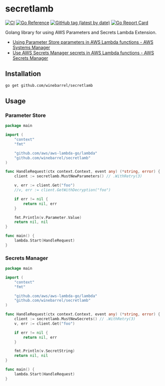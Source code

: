 # secretlamb

[![CI](https://github.com/winebarrel/secretlamb/actions/workflows/ci.yml/badge.svg)](https://github.com/winebarrel/secretlamb/actions/workflows/ci.yml)
[![Go Reference](https://pkg.go.dev/badge/github.com/winebarrel/secretlamb.svg)](https://pkg.go.dev/github.com/winebarrel/secretlamb)
[![GitHub tag (latest by date)](https://img.shields.io/github/v/tag/winebarrel/secretlamb)](https://github.com/winebarrel/secretlamb/tags)
[![Go Report Card](https://goreportcard.com/badge/github.com/winebarrel/secretlamb)](https://goreportcard.com/report/github.com/winebarrel/secretlamb)

Golang library for using AWS Parameters and Secrets Lambda Extension.

- [Using Parameter Store parameters in AWS Lambda functions - AWS Systems Manager](https://docs.aws.amazon.com/systems-manager/latest/userguide/ps-integration-lambda-extensions.html)
- [Use AWS Secrets Manager secrets in AWS Lambda functions - AWS Secrets Manager](https://docs.aws.amazon.com/secretsmanager/latest/userguide/retrieving-secrets_lambda.html)

## Installation

```sh
go get github.com/winebarrel/secretlamb
```

## Usage

### Parameter Store

```go
package main

import (
	"context"
	"fmt"

	"github.com/aws/aws-lambda-go/lambda"
	"github.com/winebarrel/secretlamb"
)

func HandleRequest(ctx context.Context, event any) (*string, error) {
	client := secretlamb.MustNewParameters() // .WithRetry(3)

	v, err := client.Get("foo")
	//v, err := client.GetWithDecryption("foo")

	if err != nil {
		return nil, err
	}

	fmt.Println(v.Parameter.Value)
	return nil, nil
}

func main() {
	lambda.Start(HandleRequest)
}
```

### Secrets Manager

```go
package main

import (
	"context"
	"fmt"

	"github.com/aws/aws-lambda-go/lambda"
	"github.com/winebarrel/secretlamb"
)

func HandleRequest(ctx context.Context, event any) (*string, error) {
	client := secretlamb.MustNewSecrets() // .WithRetry(3)
	v, err := client.Get("foo")

	if err != nil {
		return nil, err
	}

	fmt.Println(v.SecretString)
	return nil, nil
}

func main() {
	lambda.Start(HandleRequest)
}
```
